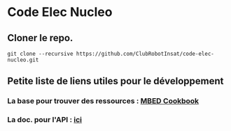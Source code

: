 # Code Elec Nucleo

## Cloner le repo. 

``` 
git clone --recursive https://github.com/ClubRobotInsat/code-elec-nucleo.git
```

## Petite liste de liens utiles pour le développement

### La base pour trouver des ressources : [MBED Cookbook](https://os.mbed.com/cookbook/Homepage)
### La doc. pour l'API : [ici](https://os.mbed.com/docs/latest/reference/drivers.html)

